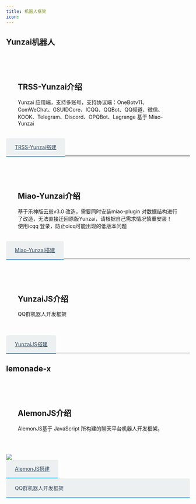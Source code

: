```yaml
---
title: 机器人框架
icon: 
---
```


## Yunzai机器人

<div id="introduction" class="content-section active">
  <h2>TRSS-Yunzai介绍</h2>
  <p>Yunzai 应用端，支持多账号，支持协议端：OneBotv11、ComWeChat、GSUIDCore、ICQQ、QQBot、QQ频道、微信、KOOK、Telegram、Discord、OPQBot、Lagrange  基于 Miao-Yunzai</p>
</div>

<div class="tab-group">
  <a href="/robot/Yunzai/TRSS/" class="tab-item active">
    <i class="fa fa-external-link-square" aria-hidden="true"></i> 
     TRSS-Yunzai搭建
  </a>
</div>

---

<div id="introduction" class="content-section active">
  <h2>Miao-Yunzai介绍</h2>
  <p>基于乐神版云崽v3.0 改造，需要同时安装miao-plugin   对数据结构进行了改造，无法直接迁回原版Yunzai，请根据自己需求情况慎重安装！   使用icqq 登录，防止oicq可能出现的低版本问题 </p>
</div>

<div class="tab-group">
  <a href="/robot/Yunzai/Miao/" class="tab-item active">
    <i class="fa fa-external-link-square" aria-hidden="true"></i> 
     Miao-Yunzai搭建
  </a>
</div>

---

<div id="introduction" class="content-section active">
  <h2>YunzaiJS介绍</h2>
  <p>QQ群机器人开发框架</p>
</div>
-
<div class="tab-group">
  <a href="/robot/YunzaiJS/" class="tab-item active">
    <i class="fa fa-external-link-square" aria-hidden="true"></i> 
     YunzaiJS搭建
  </a>
</div>



---

## lemonade-x

<div id="introduction" class="content-section active">
  <h2>AlemonJS介绍</h2>
  <p>AlemonJS基于 JavaScript 所构建的聊天平台机器人开发框架。</p>
</div>

![](https://alemonjs.com/img/alemon.png)

<div class="tab-group">
  <a href="/robot/AlemonJS/" class="tab-item active">
    <i class="fa fa-external-link-square" aria-hidden="true"></i> 
     AlemonJS搭建
  </a>
</div>
-
<div class="tab-group">
  <div class="tab-item active"
       data-target="introduction">
    QQ群机器人开发框架
  </div>
</div>



<style>
/* 
.tab-group {
  display: flex;
  gap: 1.5rem;
  border-bottom: 2px solid #3498db;
  padding-bottom: 1rem;
}
*/

.tab-item {
  padding: 1rem 1.5rem;
  cursor: pointer;
  position: relative;
  color: #34495e;
  transition: all 0.3s ease;
}

.tab-item.active {
  background-color: #ecf0f1;
  border-radius: 4px 4px 0 0;
}

.tab-item::after {
  content: "";
  position: absolute;
  bottom: -2px;
  left: 0;
  width: 100%;
  height: 2px;
  background-color: #3498db;
  transform: scaleX(0);
  transition: transform 0.3s ease;
}

.tab-item.active::after {
  transform: scaleX(1);
}

.icon {
  margin-right: 0.8rem;
  font-size: 1.2rem;
}

.content-section {
  padding: 2rem;
  border-radius: 4px;
  margin-top: 2rem;
  display: none;
}

.content-section.active {
  display: block;
}
</style>
